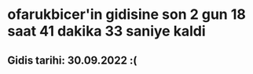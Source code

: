# ofarukbicer'in gidisine son 2 gun 18 saat 41 dakika 33 saniye kaldi

## Gidis tarihi: 30.09.2022 :(
